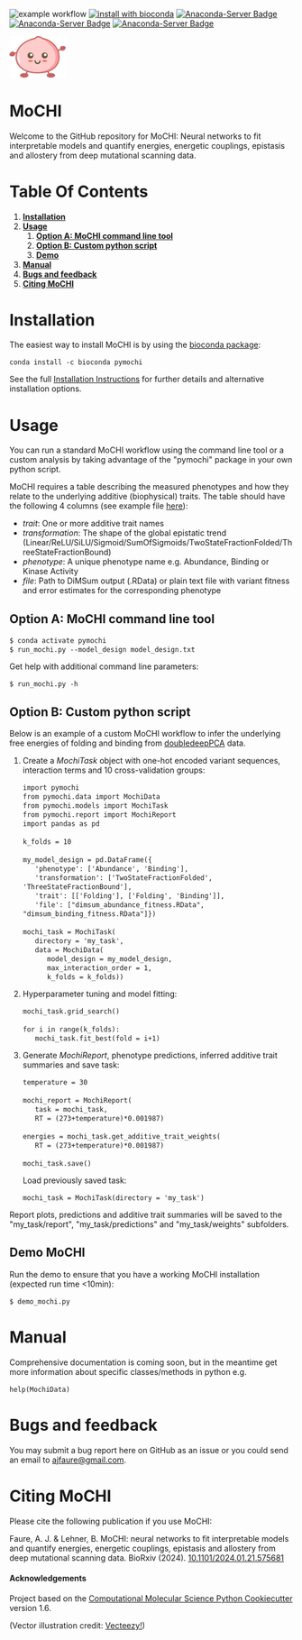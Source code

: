 ![example workflow](https://github.com/lehner-lab/MoCHI/actions/workflows/CI.yaml/badge.svg)
[![install with bioconda](https://img.shields.io/badge/install%20with-bioconda-brightgreen.svg?style=flat)](http://bioconda.github.io/recipes/pymochi/README.html)
[![Anaconda-Server Badge](https://anaconda.org/bioconda/pymochi/badges/version.svg?branch=master&kill_cache=1)](https://anaconda.org/bioconda/pymochi)
[![Anaconda-Server Badge](https://anaconda.org/bioconda/pymochi/badges/latest_release_relative_date.svg?branch=master&kill_cache=1)](https://anaconda.org/bioconda/pymochi)
[![Anaconda-Server Badge](https://anaconda.org/bioconda/pymochi/badges/downloads.svg?branch=master&kill_cache=1)](https://anaconda.org/bioconda/pymochi)

<p align="left">
  <img src="./Mochi.png" width="100">
</p>

# MoCHI

Welcome to the GitHub repository for MoCHI: Neural networks to fit interpretable models and quantify energies, energetic couplings, epistasis and allostery from deep mutational scanning data.

# Table Of Contents

1. **[Installation](#installation)**
1. **[Usage](#usage)**
   1. **[Option A: MoCHI command line tool](#option-a-mochi-command-line-tool)**
   1. **[Option B: Custom python script](#option-b-custom-python-script)**
   1. **[Demo](#demo-mochi)**
1. **[Manual](#manual)**
1. **[Bugs and feedback](#bugs-and-feedback)**
1. **[Citing MoCHI](#citing-mochi)**

# Installation

The easiest way to install MoCHI is by using the [bioconda package](http://bioconda.github.io/recipes/pymochi/README.html):
```
conda install -c bioconda pymochi
```

See the full [Installation Instructions](docs/INSTALLATION.md) for further details and alternative installation options.

# Usage

You can run a standard MoCHI workflow using the command line tool or a custom analysis by taking advantage of the "pymochi" package in your own python script.

MoCHI requires a table describing the measured phenotypes and how they relate to the underlying additive (biophysical) traits. The table should have the following 4 columns (see example file [here](pymochi/data/model_design_example.txt)):
 - *trait*: One or more additive trait names 
 - *transformation*: The shape of the global epistatic trend (Linear/ReLU/SiLU/Sigmoid/SumOfSigmoids/TwoStateFractionFolded/ThreeStateFractionBound)
 - *phenotype*: A unique phenotype name e.g. Abundance, Binding or Kinase Activity
 - *file*: Path to DiMSum output (.RData) or plain text file with variant fitness and error estimates for the corresponding phenotype

## Option A: MoCHI command line tool
   ```
   $ conda activate pymochi
   $ run_mochi.py --model_design model_design.txt
   ```

Get help with additional command line parameters:
   ```
   $ run_mochi.py -h
   ```

## Option B: Custom python script

Below is an example of a custom MoCHI workflow to infer the underlying free energies of folding and binding from [doubledeepPCA](https://www.nature.com/articles/s41586-022-04586-4) data.

1. Create a *MochiTask* object with one-hot encoded variant sequences, interaction terms and 10 cross-validation groups:
   ```
   import pymochi
   from pymochi.data import MochiData
   from pymochi.models import MochiTask
   from pymochi.report import MochiReport
   import pandas as pd

   k_folds = 10

   my_model_design = pd.DataFrame({
      'phenotype': ['Abundance', 'Binding'],
      'transformation': ['TwoStateFractionFolded', 'ThreeStateFractionBound'],
      'trait': [['Folding'], ['Folding', 'Binding']],
      'file': ["dimsum_abundance_fitness.RData", "dimsum_binding_fitness.RData"]})

   mochi_task = MochiTask(
      directory = 'my_task',
      data = MochiData(
         model_design = my_model_design,
         max_interaction_order = 1,
         k_folds = k_folds))
   ```

2. Hyperparameter tuning and model fitting:
   ```
   mochi_task.grid_search() 

   for i in range(k_folds):
      mochi_task.fit_best(fold = i+1)
   ``` 

3. Generate *MochiReport*, phenotype predictions, inferred additive trait summaries and save task:
   ```
   temperature = 30

   mochi_report = MochiReport(
      task = mochi_task,
      RT = (273+temperature)*0.001987)

   energies = mochi_task.get_additive_trait_weights(
      RT = (273+temperature)*0.001987)
    
   mochi_task.save()
   ```
   Load previously saved task:
   ```
   mochi_task = MochiTask(directory = 'my_task')
   ```
Report plots, predictions and additive trait summaries will be saved to the "my_task/report", "my_task/predictions" and "my_task/weights" subfolders.

## Demo MoCHI

Run the demo to ensure that you have a working MoCHI installation (expected run time <10min):
   ```
   $ demo_mochi.py
   ```

# Manual

Comprehensive documentation is coming soon, but in the meantime get more information about specific classes/methods in python e.g.
   ```
   help(MochiData)
   ```

# Bugs and feedback

You may submit a bug report here on GitHub as an issue or you could send an email to ajfaure@gmail.com.

# Citing MoCHI

Please cite the following publication if you use MoCHI:

Faure, A. J. & Lehner, B. MoCHI: neural networks to fit interpretable models and quantify energies, energetic couplings, epistasis and allostery from deep mutational scanning data. BioRxiv (2024). [10.1101/2024.01.21.575681](https://www.biorxiv.org/content/10.1101/2024.01.21.575681)

#### Acknowledgements
 
Project based on the 
[Computational Molecular Science Python Cookiecutter](https://github.com/molssi/cookiecutter-cms) version 1.6.

(Vector illustration credit: <a href="https://www.vecteezy.com">Vecteezy!</a>)
